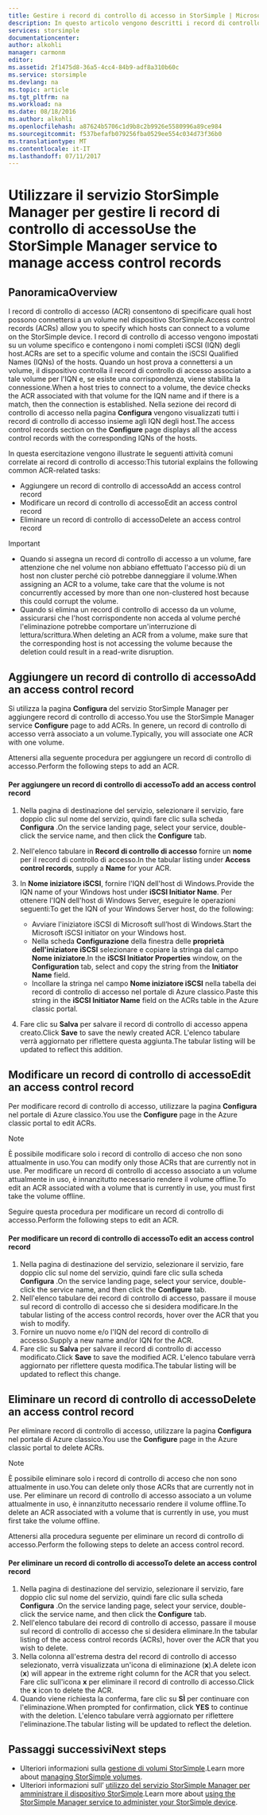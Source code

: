 ```yaml
---
title: Gestire i record di controllo di accesso in StorSimple | Microsoft Docs
description: In questo articolo vengono descritti i record di controllo di accesso (ACR) che consentono di specificare quali host possono connettersi a un volume nel dispositivo StorSimple.
services: storsimple
documentationcenter: 
author: alkohli
manager: carmonm
editor: 
ms.assetid: 2f1475d8-36a5-4cc4-84b9-adf8a310b60c
ms.service: storsimple
ms.devlang: na
ms.topic: article
ms.tgt_pltfrm: na
ms.workload: na
ms.date: 08/18/2016
ms.author: alkohli
ms.openlocfilehash: a87624b5706c1d9b8c2b9926e5580996a89ce984
ms.sourcegitcommit: f537befafb079256fba0529ee554c034d73f36b0
ms.translationtype: MT
ms.contentlocale: it-IT
ms.lasthandoff: 07/11/2017
---
```

# <a name="use-the-storsimple-manager-service-to-manage-access-control-records"></a><span data-ttu-id="08df3-103">Utilizzare il servizio StorSimple Manager per gestire li record di controllo di accesso</span><span class="sxs-lookup"><span data-stu-id="08df3-103">Use the StorSimple Manager service to manage access control records</span></span>
## <a name="overview"></a><span data-ttu-id="08df3-104">Panoramica</span><span class="sxs-lookup"><span data-stu-id="08df3-104">Overview</span></span>
<span data-ttu-id="08df3-105">I record di controllo di accesso (ACR) consentono di specificare quali host possono connettersi a un volume nel dispositivo StorSimple.</span><span class="sxs-lookup"><span data-stu-id="08df3-105">Access control records (ACRs) allow you to specify which hosts can connect to a volume on the StorSimple device.</span></span> <span data-ttu-id="08df3-106">I record di controllo di accesso vengono impostati su un volume specifico e contengono i nomi completi iSCSI (IQN) degli host.</span><span class="sxs-lookup"><span data-stu-id="08df3-106">ACRs are set to a specific volume and contain the iSCSI Qualified Names (IQNs) of the hosts.</span></span> <span data-ttu-id="08df3-107">Quando un host prova a connettersi a un volume, il dispositivo controlla il record di controllo di accesso associato a tale volume per l'IQN e, se esiste una corrispondenza, viene stabilita la connessione.</span><span class="sxs-lookup"><span data-stu-id="08df3-107">When a host tries to connect to a volume, the device checks the ACR associated with that volume for the IQN name and if there is a match, then the connection is established.</span></span> <span data-ttu-id="08df3-108">Nella sezione dei record di controllo di accesso nella pagina **Configura** vengono visualizzati tutti i record di controllo di accesso insieme agli IQN degli host.</span><span class="sxs-lookup"><span data-stu-id="08df3-108">The access control records section on the **Configure** page displays all the access control records with the corresponding IQNs of the hosts.</span></span>

<span data-ttu-id="08df3-109">In questa esercitazione vengono illustrate le seguenti attività comuni correlate ai record di controllo di accesso:</span><span class="sxs-lookup"><span data-stu-id="08df3-109">This tutorial explains the following common ACR-related tasks:</span></span>

* <span data-ttu-id="08df3-110">Aggiungere un record di controllo di accesso</span><span class="sxs-lookup"><span data-stu-id="08df3-110">Add an access control record</span></span> 
* <span data-ttu-id="08df3-111">Modificare un record di controllo di accesso</span><span class="sxs-lookup"><span data-stu-id="08df3-111">Edit an access control record</span></span> 
* <span data-ttu-id="08df3-112">Eliminare un record di controllo di accesso</span><span class="sxs-lookup"><span data-stu-id="08df3-112">Delete an access control record</span></span> 

> [!IMPORTANT]
> * <span data-ttu-id="08df3-113">Quando si assegna un record di controllo di accesso a un volume, fare attenzione che nel volume non abbiano effettuato l'accesso più di un host non cluster perché ciò potrebbe danneggiare il volume.</span><span class="sxs-lookup"><span data-stu-id="08df3-113">When assigning an ACR to a volume, take care that the volume is not concurrently accessed by more than one non-clustered host because this could corrupt the volume.</span></span> 
> * <span data-ttu-id="08df3-114">Quando si elimina un record di controllo di accesso da un volume, assicurarsi che l'host corrispondente non acceda al volume perché l'eliminazione potrebbe comportare un'interruzione di lettura/scrittura.</span><span class="sxs-lookup"><span data-stu-id="08df3-114">When deleting an ACR from a volume, make sure that the corresponding host is not accessing the volume because the deletion could result in a read-write disruption.</span></span>
> 
> 

## <a name="add-an-access-control-record"></a><span data-ttu-id="08df3-115">Aggiungere un record di controllo di accesso</span><span class="sxs-lookup"><span data-stu-id="08df3-115">Add an access control record</span></span>
<span data-ttu-id="08df3-116">Si utilizza la pagina **Configura** del servizio StorSimple Manager per aggiungere record di controllo di accesso.</span><span class="sxs-lookup"><span data-stu-id="08df3-116">You use the StorSimple Manager service **Configure** page to add ACRs.</span></span> <span data-ttu-id="08df3-117">In genere, un record di controllo di accesso verrà associato a un volume.</span><span class="sxs-lookup"><span data-stu-id="08df3-117">Typically, you will associate one ACR with one volume.</span></span>

<span data-ttu-id="08df3-118">Attenersi alla seguente procedura per aggiungere un record di controllo di accesso.</span><span class="sxs-lookup"><span data-stu-id="08df3-118">Perform the following steps to add an ACR.</span></span>

#### <a name="to-add-an-access-control-record"></a><span data-ttu-id="08df3-119">Per aggiungere un record di controllo di accesso</span><span class="sxs-lookup"><span data-stu-id="08df3-119">To add an access control record</span></span>
1. <span data-ttu-id="08df3-120">Nella pagina di destinazione del servizio, selezionare il servizio, fare doppio clic sul nome del servizio, quindi fare clic sulla scheda **Configura** .</span><span class="sxs-lookup"><span data-stu-id="08df3-120">On the service landing page, select your service, double-click the service name, and then click the **Configure** tab.</span></span>
2. <span data-ttu-id="08df3-121">Nell'elenco tabulare in **Record di controllo di accesso** fornire un **nome** per il record di controllo di accesso.</span><span class="sxs-lookup"><span data-stu-id="08df3-121">In the tabular listing under **Access control records**, supply a **Name** for your ACR.</span></span>
3. <span data-ttu-id="08df3-122">In **Nome iniziatore iSCSI**, fornire l'IQN dell'host di Windows.</span><span class="sxs-lookup"><span data-stu-id="08df3-122">Provide the IQN name of your Windows host under **iSCSI Initiator Name**.</span></span> <span data-ttu-id="08df3-123">Per ottenere l'IQN dell'host di Windows Server, eseguire le operazioni seguenti:</span><span class="sxs-lookup"><span data-stu-id="08df3-123">To get the IQN of your Windows Server host, do the following:</span></span>
   
   * <span data-ttu-id="08df3-124">Avviare l'iniziatore iSCSI di Microsoft sull’host di Windows.</span><span class="sxs-lookup"><span data-stu-id="08df3-124">Start the Microsoft iSCSI initiator on your Windows host.</span></span>
   * <span data-ttu-id="08df3-125">Nella scheda **Configurazione** della finestra delle **proprietà dell'iniziatore iSCSI** selezionare e copiare la stringa dal campo **Nome iniziatore**.</span><span class="sxs-lookup"><span data-stu-id="08df3-125">In the **iSCSI Initiator Properties** window, on the **Configuration** tab, select and copy the string from the **Initiator Name** field.</span></span>
   * <span data-ttu-id="08df3-126">Incollare la stringa nel campo **Nome iniziatore iSCSI** nella tabella dei record di controllo di accesso nel portale di Azure classico.</span><span class="sxs-lookup"><span data-stu-id="08df3-126">Paste this string in the **iSCSI Initiator Name** field on the ACRs table in the Azure classic portal.</span></span>
4. <span data-ttu-id="08df3-127">Fare clic su **Salva** per salvare il record di controllo di accesso appena creato.</span><span class="sxs-lookup"><span data-stu-id="08df3-127">Click **Save** to save the newly created ACR.</span></span> <span data-ttu-id="08df3-128">L'elenco tabulare verrà aggiornato per riflettere questa aggiunta.</span><span class="sxs-lookup"><span data-stu-id="08df3-128">The tabular listing will be updated to reflect this addition.</span></span>

## <a name="edit-an-access-control-record"></a><span data-ttu-id="08df3-129">Modificare un record di controllo di accesso</span><span class="sxs-lookup"><span data-stu-id="08df3-129">Edit an access control record</span></span>
<span data-ttu-id="08df3-130">Per modificare record di controllo di accesso, utilizzare la pagina **Configura** nel portale di Azure classico.</span><span class="sxs-lookup"><span data-stu-id="08df3-130">You use the **Configure** page in the Azure classic portal to edit ACRs.</span></span> 

> [!NOTE]
> <span data-ttu-id="08df3-131">È possibile modificare solo i record di controllo di acceso che non sono attualmente in uso.</span><span class="sxs-lookup"><span data-stu-id="08df3-131">You can modify only those ACRs that are currently not in use.</span></span> <span data-ttu-id="08df3-132">Per modificare un record di controllo di accesso associato a un volume attualmente in uso, è innanzitutto necessario rendere il volume offline.</span><span class="sxs-lookup"><span data-stu-id="08df3-132">To edit an ACR associated with a volume that is currently in use, you must first take the volume offline.</span></span>
> 
> 

<span data-ttu-id="08df3-133">Seguire questa procedura per modificare un record di controllo di accesso.</span><span class="sxs-lookup"><span data-stu-id="08df3-133">Perform the following steps to edit an ACR.</span></span>

#### <a name="to-edit-an-access-control-record"></a><span data-ttu-id="08df3-134">Per modificare un record di controllo di accesso</span><span class="sxs-lookup"><span data-stu-id="08df3-134">To edit an access control record</span></span>
1. <span data-ttu-id="08df3-135">Nella pagina di destinazione del servizio, selezionare il servizio, fare doppio clic sul nome del servizio, quindi fare clic sulla scheda **Configura** .</span><span class="sxs-lookup"><span data-stu-id="08df3-135">On the service landing page, select your service, double-click the service name, and then click the **Configure** tab.</span></span>
2. <span data-ttu-id="08df3-136">Nell'elenco tabulare dei record di controllo di accesso, passare il mouse sul record di controllo di accesso che si desidera modificare.</span><span class="sxs-lookup"><span data-stu-id="08df3-136">In the tabular listing of the access control records, hover over the ACR that you wish to modify.</span></span>
3. <span data-ttu-id="08df3-137">Fornire un nuovo nome e/o l'IQN del record di controllo di accesso.</span><span class="sxs-lookup"><span data-stu-id="08df3-137">Supply a new name and/or IQN for the ACR.</span></span>
4. <span data-ttu-id="08df3-138">Fare clic su **Salva** per salvare il record di controllo di accesso modificato.</span><span class="sxs-lookup"><span data-stu-id="08df3-138">Click **Save** to save the modified ACR.</span></span> <span data-ttu-id="08df3-139">L'elenco tabulare verrà aggiornato per riflettere questa modifica.</span><span class="sxs-lookup"><span data-stu-id="08df3-139">The tabular listing will be updated to reflect this change.</span></span>

## <a name="delete-an-access-control-record"></a><span data-ttu-id="08df3-140">Eliminare un record di controllo di accesso</span><span class="sxs-lookup"><span data-stu-id="08df3-140">Delete an access control record</span></span>
<span data-ttu-id="08df3-141">Per eliminare record di controllo di accesso, utilizzare la pagina **Configura** nel portale di Azure classico.</span><span class="sxs-lookup"><span data-stu-id="08df3-141">You use the **Configure** page in the Azure classic portal to delete ACRs.</span></span> 

> [!NOTE]
> <span data-ttu-id="08df3-142">È possibile eliminare solo i record di controllo di acceso che non sono attualmente in uso.</span><span class="sxs-lookup"><span data-stu-id="08df3-142">You can delete only those ACRs that are currently not in use.</span></span> <span data-ttu-id="08df3-143">Per eliminare un record di controllo di accesso associato a un volume attualmente in uso, è innanzitutto necessario rendere il volume offline.</span><span class="sxs-lookup"><span data-stu-id="08df3-143">To delete an ACR associated with a volume that is currently in use, you must first take the volume offline.</span></span>
> 
> 

<span data-ttu-id="08df3-144">Attenersi alla procedura seguente per eliminare un record di controllo di accesso.</span><span class="sxs-lookup"><span data-stu-id="08df3-144">Perform the following steps to delete an access control record.</span></span>

#### <a name="to-delete-an-access-control-record"></a><span data-ttu-id="08df3-145">Per eliminare un record di controllo di accesso</span><span class="sxs-lookup"><span data-stu-id="08df3-145">To delete an access control record</span></span>
1. <span data-ttu-id="08df3-146">Nella pagina di destinazione del servizio, selezionare il servizio, fare doppio clic sul nome del servizio, quindi fare clic sulla scheda **Configura** .</span><span class="sxs-lookup"><span data-stu-id="08df3-146">On the service landing page, select your service, double-click the service name, and then click the **Configure** tab.</span></span>
2. <span data-ttu-id="08df3-147">Nell'elenco tabulare dei record di controllo di accesso, passare il mouse sul record di controllo di accesso che si desidera eliminare.</span><span class="sxs-lookup"><span data-stu-id="08df3-147">In the tabular listing of the access control records (ACRs), hover over the ACR that you wish to delete.</span></span>
3. <span data-ttu-id="08df3-148">Nella colonna all'estrema destra del record di controllo di accesso selezionato, verrà visualizzata un'icona di eliminazione (**x**).</span><span class="sxs-lookup"><span data-stu-id="08df3-148">A delete icon (**x**) will appear in the extreme right column for the ACR that you select.</span></span> <span data-ttu-id="08df3-149">Fare clic sull'icona **x** per eliminare il record di controllo di accesso.</span><span class="sxs-lookup"><span data-stu-id="08df3-149">Click the **x** icon to delete the ACR.</span></span>
4. <span data-ttu-id="08df3-150">Quando viene richiesta la conferma, fare clic su **SÌ** per continuare con l'eliminazione.</span><span class="sxs-lookup"><span data-stu-id="08df3-150">When prompted for confirmation, click **YES** to continue with the deletion.</span></span> <span data-ttu-id="08df3-151">L'elenco tabulare verrà aggiornato per riflettere l'eliminazione.</span><span class="sxs-lookup"><span data-stu-id="08df3-151">The tabular listing will be updated to reflect the deletion.</span></span>

## <a name="next-steps"></a><span data-ttu-id="08df3-152">Passaggi successivi</span><span class="sxs-lookup"><span data-stu-id="08df3-152">Next steps</span></span>
* <span data-ttu-id="08df3-153">Ulteriori informazioni sulla [gestione di volumi StorSimple](storsimple-manage-volumes.md).</span><span class="sxs-lookup"><span data-stu-id="08df3-153">Learn more about [managing StorSimple volumes](storsimple-manage-volumes.md).</span></span>
* <span data-ttu-id="08df3-154">Ulteriori informazioni sull’ [utilizzo del servizio StorSimple Manager per amministrare il dispositivo StorSimple](storsimple-manager-service-administration.md).</span><span class="sxs-lookup"><span data-stu-id="08df3-154">Learn more about [using the StorSimple Manager service to administer your StorSimple device](storsimple-manager-service-administration.md).</span></span>

